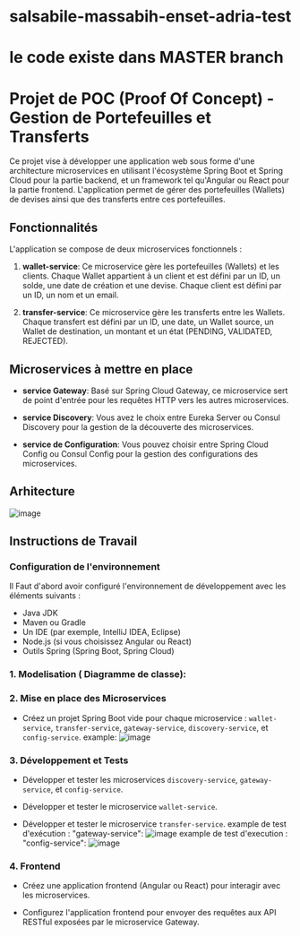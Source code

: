 # salsabile-massabih-enset-adria-test
# le code existe dans MASTER branch
# Projet de POC (Proof Of Concept) - Gestion de Portefeuilles et Transferts

Ce projet vise à développer une application web sous forme d'une architecture microservices en utilisant l'écosystème Spring Boot et Spring Cloud pour la partie backend, et un framework tel qu'Angular ou React pour la partie frontend. L'application permet de gérer des portefeuilles (Wallets) de devises ainsi que des transferts entre ces portefeuilles.

## Fonctionnalités

L'application se compose de deux microservices fonctionnels :

1. **wallet-service**: Ce microservice gère les portefeuilles (Wallets) et les clients. Chaque Wallet appartient à un client et est défini par un ID, un solde, une date de création et une devise. Chaque client est défini par un ID, un nom et un email.

2. **transfer-service**: Ce microservice gère les transferts entre les Wallets. Chaque transfert est défini par un ID, une date, un Wallet source, un Wallet de destination, un montant et un état (PENDING, VALIDATED, REJECTED).



## Microservices à mettre en place

- **service Gateway**: Basé sur Spring Cloud Gateway, ce microservice sert de point d'entrée pour les requêtes HTTP vers les autres microservices.

- **service Discovery**: Vous avez le choix entre Eureka Server ou Consul Discovery pour la gestion de la découverte des microservices.

- **service de Configuration**: Vous pouvez choisir entre Spring Cloud Config ou Consul Config pour la gestion des configurations des microservices.

## Arhitecture
![image](https://github.com/salsabile18/salsabile-massabih-enset-adria-test/assets/100244944/51436f4d-2f77-4d5f-bf56-09c500d07f1b)


## Instructions de Travail

###  Configuration de l'environnement

Il Faut d'abord avoir configuré l'environnement de développement avec les éléments suivants :
- Java JDK
- Maven ou Gradle
- Un IDE (par exemple, IntelliJ IDEA, Eclipse)
- Node.js (si vous choisissez Angular ou React)
- Outils Spring (Spring Boot, Spring Cloud)

### 1. Modelisation ( Diagramme de classe):


### 2. Mise en place des Microservices

- Créez un projet Spring Boot vide pour chaque microservice : `wallet-service`, `transfer-service`, `gateway-service`, `discovery-service`, et `config-service`.
  example:
  ![image](https://github.com/salsabile18/salsabile-massabih-enset-adria-test/assets/100244944/df06eb8f-cdbf-4b5b-8844-a169e27d44fe)

### 3. Développement et Tests

- Développer et tester les microservices `discovery-service`, `gateway-service`, et `config-service`.

- Développer et tester le microservice `wallet-service`.

- Développer et tester le microservice `transfer-service`.
example de test  d'exécution : "gateway-service":
![image](https://github.com/salsabile18/salsabile-massabih-enset-adria-test/assets/100244944/4d58d461-18eb-41b0-926d-8d23cfe74327)
example de test d'execution : "config-service":
![image](https://github.com/salsabile18/salsabile-massabih-enset-adria-test/assets/100244944/850fe028-83ab-4c06-94d9-faa4bfdaa785)



### 4. Frontend

- Créez une application frontend (Angular ou React) pour interagir avec les microservices.

- Configurez l'application frontend pour envoyer des requêtes aux API RESTful exposées par le microservice Gateway.
